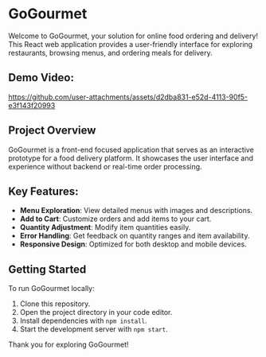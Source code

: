 # GoGourmet

Welcome to GoGourmet, your solution for online food ordering and delivery! This React web application provides a user-friendly interface for exploring restaurants, browsing menus, and ordering meals for delivery.

## Demo Video:

https://github.com/user-attachments/assets/d2dba831-e52d-4113-90f5-e3f143f20993


## Project Overview

GoGourmet is a front-end focused application that serves as an interactive prototype for a food delivery platform. It showcases the user interface and experience without backend or real-time order processing.

## Key Features:

- **Menu Exploration**: View detailed menus with images and descriptions.
- **Add to Cart**: Customize orders and add items to your cart.
- **Quantity Adjustment**: Modify item quantities easily.
- **Error Handling**: Get feedback on quantity ranges and item availability.
- **Responsive Design**: Optimized for both desktop and mobile devices.

## Getting Started

To run GoGourmet locally:

1. Clone this repository.
2. Open the project directory in your code editor.
3. Install dependencies with `npm install`.
4. Start the development server with `npm start`.

Thank you for exploring GoGourmet!
